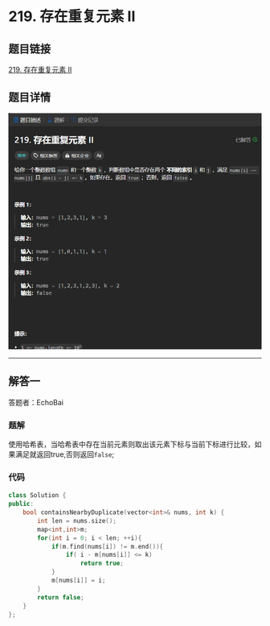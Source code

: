 # 219. 存在重复元素 II
## 题目链接  
[219. 存在重复元素 II](https://leetcode.cn/problems/contains-duplicate-ii/description/?envType=study-plan-v2&envId=top-interview-150)
## 题目详情
![题目图片](Img/219.png)

***
## 解答一
答题者：EchoBai

### 题解
使用哈希表，当哈希表中存在当前元素则取出该元素下标与当前下标进行比较，如果满足就返回true,否则返回`false`;

### 代码
``` cpp
class Solution {
public:
    bool containsNearbyDuplicate(vector<int>& nums, int k) {
        int len = nums.size();
        map<int,int>m;
        for(int i = 0; i < len; ++i){
            if(m.find(nums[i]) != m.end()){
                if( i - m[nums[i]] <= k)
                    return true;
            }
            m[nums[i]] = i;
        }
        return false;
    }
};
```


